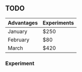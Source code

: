 ## TODO

| Advantages    | Experiments |
| -------- | ------- |
| January  | $250    |
| February | $80     |
| March    | $420    |

### Experiment